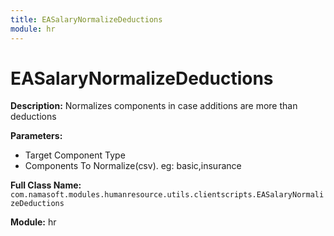```yaml
---
title: EASalaryNormalizeDeductions
module: hr
---
```


# EASalaryNormalizeDeductions

**Description:** Normalizes components in case additions are more than deductions

**Parameters:**
- Target Component Type
- Components To Normalize(csv). eg: basic,insurance

**Full Class Name:** `com.namasoft.modules.humanresource.utils.clientscripts.EASalaryNormalizeDeductions`

**Module:** hr

